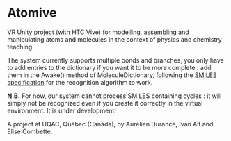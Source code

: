# Atomive

VR Unity project (with HTC Vive) for modelling, assembling and manipulating atoms and molecules in the context of physics and chemistry teaching.

The system currently supports multiple bonds and branches, you only have to add entries to the dictionary if you want it to be more complete : add them in the Awake() method of MoleculeDictionary, following the [SMILES specification](https://en.wikipedia.org/wiki/Simplified_molecular-input_line-entry_system) for the recognition algorithm to work.

**N.B.** For now, our system cannot process SMILES containing cycles : it will simply not be recognized even if you create it correctly in the virtual environment. It is under development!

A project at UQAC, Québec (Canada), by Aurélien Durance, Ivan Alt and Elise Combette.
